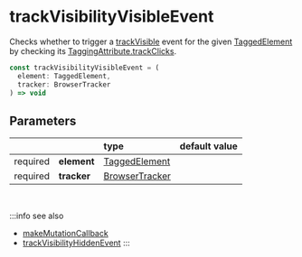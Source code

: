 # trackVisibilityVisibleEvent

Checks whether to trigger a [trackVisible](/tracking/api-reference/eventTrackers/trackVisible.md) event for the given [TaggedElement](/tracking/api-reference/definitions/TaggedElement.md) by checking its [TaggingAttribute.trackClicks](/tracking/api-reference/definitions/TaggingAttribute.md#taggingattributetrackvisibility).

```typescript
const trackVisibilityVisibleEvent = (
  element: TaggedElement, 
  tracker: BrowserTracker
) => void
```

## Parameters
|          |             | type                                                                  | default value
| :-:      | :--         | :--                                                                   | :--           
| required | **element** | [TaggedElement](/tracking/api-reference/definitions/TaggedElement.md) |
| required | **tracker** | [BrowserTracker](/tracking/api-reference/general/BrowserTracker.md)   |

<br />

:::info see also
- [makeMutationCallback](/tracking/api-reference/mutationObserver/makeMutationCallback.md)
- [trackVisibilityHiddenEvent](/tracking/api-reference/mutationObserver/trackVisibilityHiddenEvent.md)
:::
